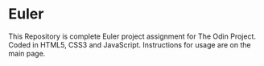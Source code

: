 # Euler
This Repository is complete Euler project assignment for The Odin Project.
Coded in HTML5, CSS3 and JavaScript.
Instructions for usage are on the main page.

